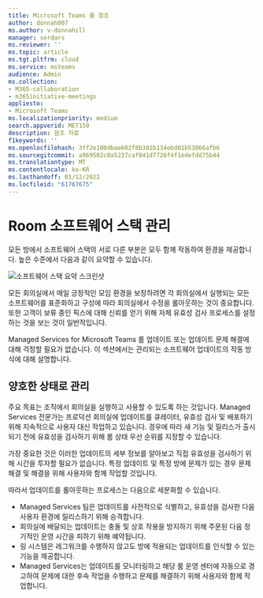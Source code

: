 ```yaml
---
title: Microsoft Teams 룸 참조
author: donnah007
ms.author: v-donnahill
manager: serdars
ms.reviewer: ''
ms.topic: article
ms.tgt.pltfrm: cloud
ms.service: msteams
audience: Admin
ms.collection:
- M365-collaboration
- m365initiative-meetings
appliesto:
- Microsoft Teams
ms.localizationpriority: medium
search.appverid: MET150
description: 참조 자료
f1keywords: ''
ms.openlocfilehash: 3ff2e100dbae602f8b302b134ebd81b53066afb6
ms.sourcegitcommit: a969502c0a5237caf041d7726f4f1edefdd75b44
ms.translationtype: MT
ms.contentlocale: ko-KR
ms.lasthandoff: 01/12/2022
ms.locfileid: "61767675"
---
```

# <a name="managing-room-software-stack"></a>Room 소프트웨어 스택 관리  
모든 방에서 소프트웨어 스택의 서로 다른 부분은 모두 함께 작동하여 환경을 제공합니다. 높은 수준에서 다음과 같이 요약할 수 있습니다. 

![소프트웨어 스택 요약 스크린샷](../media/update-management-006.jpg)

모든 회의실에서 매일 긍정적인 모임 환경을 보장하려면  각 회의실에서 실행되는 모든 소프트웨어를 표준화하고 구성에 따라 회의실에서 수정을 롤아웃하는 것이 중요합니다. 또한 고객이 보류 중인 픽스에 대해 신뢰를 얻기 위해 자체 유효성 검사 프로세스를 설정하는 것을 보는 것이 일반적입니다.  

Managed Services for Microsoft Teams 룸 업데이트 또는 업데이트 문제 해결에 대해 걱정할 필요가 없습니다. 이 섹션에서는 관리되는 소프트웨어 업데이트의 작동 방식에 대해 설명합니다.  

## <a name="managing-to-a-good-state"></a>양호한 상태로 관리 
주요 목표는 조직에서 회의실을 실행하고 사용할 수 있도록 하는 것입니다. Managed Services 전문가는 프로덕션 회의실에 업데이트를 큐레이터, 유효성 검사 및 배포하기 위해 지속적으로 사용자 대신 작업하고 있습니다. 경우에 따라 새 기능 및 릴리스가 출시되기 전에 유효성을 검사하기 위해 룸 상태 우선 순위를 지정할 수 있습니다. 

가장 중요한 것은 이러한 업데이트의 세부 정보를 알아보고 직접 유효성을 검사하기 위해 시간을 투자할 필요가 없습니다. 특정 업데이트 및 특정 방에 문제가 있는 경우 문제 해결 및 해결을 위해 사용자와 함께 작업할 것입니다.  

따라서 업데이트를 롤아웃하는 프로세스는 다음으로 세분화할 수 있습니다. 

- Managed Services 팀은 업데이트를 사전적으로 식별하고, 유효성을 검사한 다음 사용자 환경에 릴리스하기 위해 승격합니다. 
- 회의실에 배달되는 업데이트는 충돌 및 상호 작용을 방지하기 위해 주문된 다음 정기적인 운영 시간을 피하기 위해 예약됩니다. 
- 링 시스템은 레그워크를 수행하지 않고도 방에 적용되는 업데이트를 인식할 수 있는 기능을 제공합니다. 
- Managed Services는 업데이트를 모니터링하고 해당 룸 운영 센터에 자동으로 경고하여 문제에 대한 후속 작업을 수행하고 문제를 해결하기 위해 사용자와 함께 작업합니다. 
